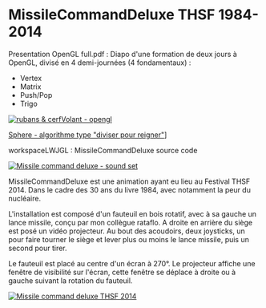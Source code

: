 # MissileCommandDeluxe THSF 1984-2014

Presentation OpenGL full.pdf : Diapo d'une formation de deux jours à OpenGL, divisé en 4 demi-journées (4 fondamentaux) :
- Vertex
- Matrix
- Push/Pop
- Trigo

[![rubans & cerfVolant - opengl](http://img.youtube.com/vi/t2-0ncnkLbU/0.jpg)](http://www.youtube.com/watch?v=t2-0ncnkLbU)

[Sphere - algorithme type "diviser pour reigner"](http://www.youtube.com/watch?v=I0bnUqPJ3x0)]

workspaceLWJGL : MissileCommandDeluxe source code

[![Missile command deluxe - sound set ](http://img.youtube.com/vi/YE3d1cP26v8/0.jpg)](http://www.youtube.com/watch?v=YE3d1cP26v8)

MissileCommandDeluxe est une animation ayant eu lieu au Festival THSF 2014. Dans le cadre des 30 ans du livre 1984, avec notamment la peur du nucléaire.

L'installation est composé d'un fauteuil en bois rotatif, avec à sa gauche un lance missile, conçu par mon collègue rataflo. A droite en arrière du siège est posé un vidéo projecteur. Au bout des acoudoirs, deux joysticks, un pour faire tourner le siège et lever plus ou moins le lance missile, puis un second pour tirer.

Le fauteuil est placé au centre d'un écran à 270°. Le projecteur affiche une fenêtre de visibilité sur l'écran, cette fenêtre se déplace à droite ou à gauche suivant la rotation du fauteuil.

[![Missile command deluxe THSF 2014](http://img.youtube.com/vi/3echkxFjg40/0.jpg)](http://www.youtube.com/watch?v=3echkxFjg40)
